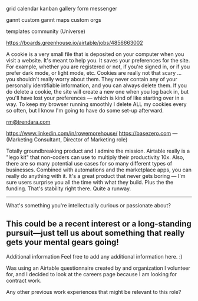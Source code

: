 
grid
calendar
kanban
gallery
form
messenger

gannt
custom gannt
maps
custom orgs

templates
community (Universe)




https://boards.greenhouse.io/airtable/jobs/4856663002

A cookie is a very small file that is deposited on your computer when you visit a website. It's meant to help you. It saves your preferences for the site. For example, whether you are registered or not, if you're signed in, or if you prefer dark mode, or light mode, etc. Cookies are really not that scary … you shouldn't really worry about them. They never contain any of your personally identifiable information, and you can always delete them. If you do delete a cookie, the site will create a new one when you log back in, but you'll have lost your preferences — which is kind of like starting over in a way. To keep my browser running smoothly I delete ALL my cookies every so often, but I know I'm going to have do some set-up afterward.

rm@trendara.com

https://www.linkedin.com/in/rowemorehouse/
https://basezero.com — (Marketing Consultant, Director of Marketing role) 

Totally groundbreaking product and I admire the mission. Airtable really is a "lego kit" that non-coders can use to multiply their productivity 10x. Also, there are so many potential use cases for so many different types of businesses. Combined with automations and the marketplace apps, you can really do anything with it. It's a great product that never gets boring — I'm sure users surprise you all the time with what they build. Plus the the funding. That's stability right there. Quite a runway. 

---
What's something you're intellectually curious or passionate about?

This could be a recent interest or a long-standing pursuit—just tell us about something that really gets your mental gears going! 
---

Additional information
Feel free to add any additional information here. :)

Was using an Airtable questionnaire created by and organization I volunteer for, and I decided to look at the careers page because I am looking for contract work. 

Any other previous work experiences that might be relevant to this role?
